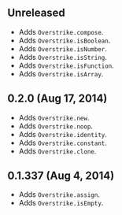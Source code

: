 ## Unreleased
- Adds `Overstrike.compose`.
- Adds `Overstrike.isBoolean`.
- Adds `Overstrike.isNumber`.
- Adds `Overstrike.isString`.
- Adds `Overstrike.isFunction`.
- Adds `Overstrike.isArray`.

## 0.2.0 (Aug 17, 2014)
- Adds `Overstrike.new`.
- Adds `Overstrike.noop`.
- Adds `Overstrike.identity`.
- Adds `Overstrike.constant`.
- Adds `Overstrike.clone`.

## 0.1.337 (Aug 4, 2014)
- Adds `Overstrike.assign`.
- Adds `Overstrike.isEmpty`.
